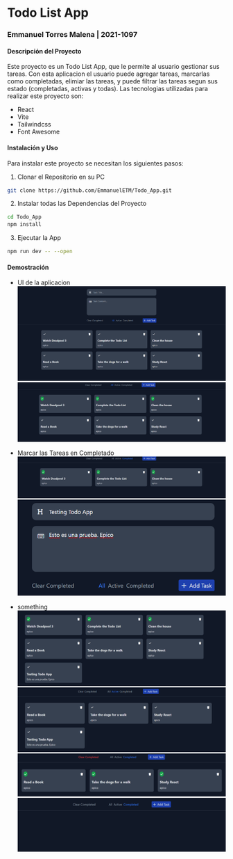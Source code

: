 # Todo List App
### Emmanuel Torres Malena | 2021-1097


#### Descripción del Proyecto

Este proyecto es un Todo List App, que le permite al usuario gestionar sus tareas. Con esta aplicacion el usuario puede agregar tareas, marcarlas como completadas, elimiar las tareas, y puede filtrar las tareas segun sus estado (completadas, activas y todas). Las tecnologias utilizadas para realizar este proyecto son: 

- React
- Vite
- Tailwindcss
- Font Awesome

#### Instalación y Uso

Para instalar este proyecto se necesitan los siguientes pasos:

1. Clonar el Repositorio en su PC
```bash
git clone https://github.com/EmmanuelETM/Todo_App.git
```

2. Instalar todas las Dependencias del Proyecto
```bash
cd Todo_App
npm install 
```

3. Ejecutar la App
```bash
npm run dev -- --open
```

#### Demostración

- UI de la aplicacion
![imagen1](./images/Screenshot%202024-07-28%20134218.png)
![imagen2](./images/Screenshot%202024-07-28%20134319.png)

- Marcar las Tareas en Completado
![imagen3](./images/Screenshot%202024-07-28%20134327.png)
![imagen4](./images/Screenshot%202024-07-28%20134358.png)

- something
![imagen5](./images/Screenshot%202024-07-28%20134411.png)
![imagen6](./images/Screenshot%202024-07-28%20134429.png)
![imagen6](./images/Screenshot%202024-07-28%20134533.png)
![image6](./images/Screenshot%202024-07-28%20134538.png)